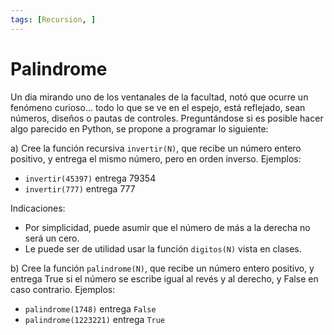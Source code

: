 ```yaml
---
tags: [Recursion, ]
---
```

# Palindrome

Un dia mirando uno de los ventanales de la facultad, notó que ocurre un fenómeno curioso… todo lo que se ve en el espejo, está reflejado, sean números, diseños o pautas de controles. Preguntándose si es posible hacer algo parecido en Python, se propone a programar lo siguiente:


a) Cree la función recursiva `invertir(N)`, que recibe un número entero positivo, y entrega el mismo
número, pero en orden inverso. Ejemplos:
- `invertir(45397)` entrega 79354
- `invertir(777)` entrega 777
  
Indicaciones:
- Por simplicidad, puede asumir que el número de más a la derecha no será un cero.
- Le puede ser de utilidad usar la función `digitos(N)` vista en clases.

b) Cree la función `palindrome(N)`, que recibe un número entero positivo, y entrega True si el número se escribe igual al revés y al derecho, y False en caso contrario. Ejemplos:
- `palindrome(1748)` entrega `False`
- `palindrome(1223221)` entrega `True`

